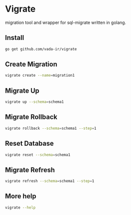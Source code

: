 # Vigrate

migration tool and wrapper for sql-migrate written in golang.

## Install
```bash
go get github.com/vada-ir/vigrate
```

## Create Migration
```bash
vigrate create --name=migration1
```

## Migrate Up
```bash
vigrate up --schema=schema1
```

## Migrate Rollback
```bash
vigrate rollback --schema=schema1 --step=1
```

## Reset Database
```bash
vigrate reset --schema=schema1
```

## Migrate Refresh
```bash
vigrate refresh --schema=schema1 --step=1
```

## More help
```bash
vigrate --help
```
